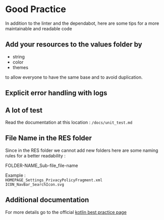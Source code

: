 # Good Practice

In addition to the linter and the dependabot, here are some tips for a more maintainable and readable code

## Add your resources to the values folder by
  - string
  - color
  - themes
 
 to allow everyone to have the same base and to avoid duplication.

## Explicit error handling with logs

## A lot of test

Read the documentation at this location : `/docs/unit_test.md`

## File Name in the RES folder

Since in the RES folder we cannot add new folders here are some naming rules for a better readability :

FOLDER-NAME_Sub-file_file-name

Example :     
`HOMEPAGE_Settings_PrivacyPolicyFragment.xml`       
`ICON_NavBar_SearchIcon.svg`

## Additional documentation 

For more details go to the official [kotlin best practice page](https://kotlinlang.org/docs/coding-conventions.html)
